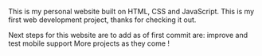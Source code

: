 This is my personal website built on HTML, CSS and JavaScript.
This is my first web development project, thanks for checking it out.

Next steps for this website are to add as of first commit are:
improve and test mobile support
More projects as they come !


